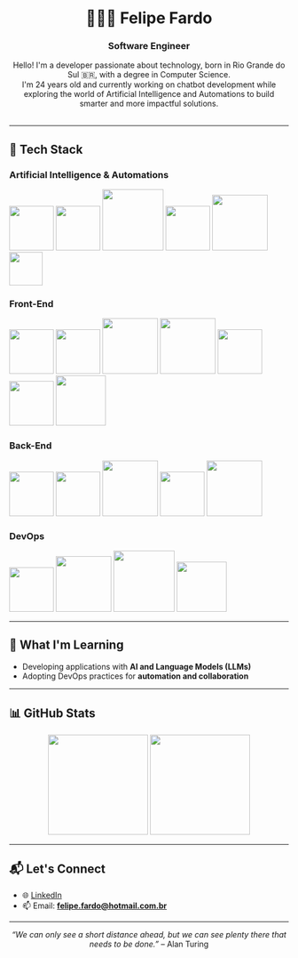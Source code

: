 <h1 align="center">👨🏻‍💻 Felipe Fardo</h1>
<h3 align="center">Software Engineer</h3>

<p align="center">
  Hello! I'm a developer passionate about technology, born in Rio Grande do Sul 🇧🇷, with a degree in Computer Science.<br/>
  I'm 24 years old and currently working on chatbot development while exploring the world of Artificial Intelligence and Automations to build smarter and more impactful solutions.<br/><br/>
</p>

---

## 🚀 Tech Stack

### Artificial Intelligence & Automations
<div align="left">
  <img src="https://img.shields.io/badge/-Python-05122A?style=flat&logo=Python&logoColor=3776AB" width="80" />
  <img src="https://img.shields.io/badge/-Pandas-05122A?style=flat&logo=Pandas&logoColor=150458" width="80" />
  <img src="https://img.shields.io/badge/-Scikit--learn-05122A?style=flat&logo=scikit-learn&logoColor=F7931E" width="110" />
  <img src="https://img.shields.io/badge/-Crew_AI-05122A?style=flat&logo=crewai&logoColor=white" width="80" />
  <img src="https://img.shields.io/badge/-LangChain-05122A?style=flat&logo=langchain&logoColor=white" width="100" />
  <img src="https://img.shields.io/badge/-n8n-05122A?style=flat&logo=n8n&logoColor=EF6830" width="60" />
</div>

### Front-End
<div align="left">
  <img src="https://img.shields.io/badge/-HTML-05122A?style=flat&logo=HTML5" width="80" />
  <img src="https://img.shields.io/badge/-CSS3-05122A?style=flat&logo=CSS3&logoColor=1572B6" width="80" />
  <img src="https://img.shields.io/badge/-JavaScript-05122A?style=flat&logo=JavaScript&logoColor=F7DF1E" width="100" />
  <img src="https://img.shields.io/badge/-TypeScript-05122A?style=flat&logo=TypeScript&logoColor=3178C6" width="100" />
  <img src="https://img.shields.io/badge/-React-05122A?style=flat&logo=React&logoColor=61DAFB" width="80" />
  <img src="https://img.shields.io/badge/-Next.js-05122A?style=flat&logo=Next.js&logoColor=FFFFFF" width="80" />
  <img src="https://img.shields.io/badge/-Tailwind-05122A?style=flat&logo=TailwindCSS&logoColor=38B2AC" width="90" />
</div>

### Back-End
<div align="left">
  <img src="https://img.shields.io/badge/-Node.js-05122A?style=flat&logo=Node.js&logoColor=339933" width="80" />
  <img src="https://img.shields.io/badge/-GraphQL-05122A?style=flat&logo=GraphQL&logoColor=E10098" width="80" />
  <img src="https://img.shields.io/badge/-PostgreSQL-05122A?style=flat&logo=PostgreSQL&logoColor=336791" width="100" />
  <img src="https://img.shields.io/badge/-Docker-05122A?style=flat&logo=Docker&logoColor=2496ED" width="80" />
  <img src="https://img.shields.io/badge/-Swagger-05122A?style=flat&logo=swagger&logoColor=85EA2D" width="100" />
</div>

### DevOps
<div align="left">
  <img src="https://img.shields.io/badge/-AWS-05122A?style=flat&logo=amazon-web-services&logoColor=FF9900" width="80" />
  <img src="https://img.shields.io/badge/-Terraform-05122A?style=flat&logo=Terraform&logoColor=7B42BC" width="100" />
  <img src="https://img.shields.io/badge/-Kubernetes-05122A?style=flat&logo=Kubernetes&logoColor=326CE5" width="110" />
  <img src="https://img.shields.io/badge/-Grafana-05122A?style=flat&logo=Grafana&logoColor=F46800" width="90" />
</div>

---

## 🧠 What I'm Learning

- Developing applications with **AI and Language Models (LLMs)**
- Adopting DevOps practices for **automation and collaboration**

---

## 📊 GitHub Stats

<div align="center">
  <img height="180em" src="https://github-readme-stats.vercel.app/api?username=felipefardo&show_icons=true&theme=tokyonight&include_all_commits=true&count_private=true" />
  <img height="180em" src="https://github-readme-stats.vercel.app/api/top-langs/?username=felipefardo&layout=compact&theme=tokyonight&langs_count=10" />
</div>

---

## 📬 Let's Connect

- 🌐 [LinkedIn](https://www.linkedin.com/in/felipefardo)
- 📫 Email: **felipe.fardo@hotmail.com.br**

---

<p align="center"><i>“We can only see a short distance ahead, but we can see plenty there that needs to be done.”</i> – Alan Turing</p>

